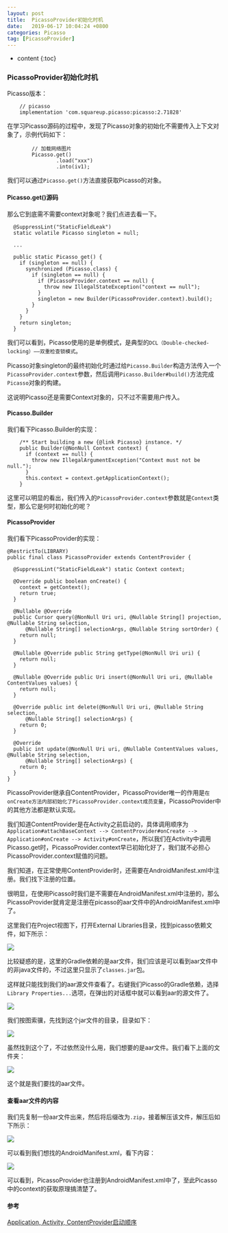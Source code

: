 ```yaml
---
layout: post
title:  PicassoProvider初始化时机
date:   2019-06-17 10:04:24 +0800
categories: Picasso
tag: [PicassoProvider]
---
```


* content
{:toc}



### PicassoProvider初始化时机
Picasso版本：

```
    // picasso
    implementation 'com.squareup.picasso:picasso:2.71828'
```

在学习Picasso源码的过程中，发现了Picasso对象的初始化不需要传入上下文对象了，示例代码如下：

```
        // 加载网络图片
        Picasso.get()
                .load("xxx")
                .into(iv1);
```

我们可以通过`Picasso.get()`方法直接获取Picasso的对象。

#### Picasso.get()源码
那么它到底需不需要context对象呢？我们点进去看一下。

```
  @SuppressLint("StaticFieldLeak") 
  static volatile Picasso singleton = null;
  
  ...
  
  public static Picasso get() {
    if (singleton == null) {
      synchronized (Picasso.class) {
        if (singleton == null) {
          if (PicassoProvider.context == null) {
            throw new IllegalStateException("context == null");
          }
          singleton = new Builder(PicassoProvider.context).build();
        }
      }
    }
    return singleton;
  }
```

我们可以看到，Picasso使用的是单例模式，是典型的`DCL（Double-checked-locking）——双重检查锁模式`。

Picasso对象singleton的最终初始化时通过给`Picasso.Builder`构造方法传入一个`PicassoProvider.context`参数，然后调用`Picasso.Builder#build()`方法完成`Picasso`对象的构建。

这说明Picasso还是需要Context对象的，只不过不需要用户传入。

#### Picasso.Builder

我们看下Picasso.Builder的实现：

```
    /** Start building a new {@link Picasso} instance. */
    public Builder(@NonNull Context context) {
      if (context == null) {
        throw new IllegalArgumentException("Context must not be null.");
      }
      this.context = context.getApplicationContext();
    }
```

这里可以明显的看出，我们传入的`PicassoProvider.context`参数就是`Context`类型，那么它是何时初始化的呢？

#### PicassoProvider

我们看下PicassoProvider的实现：

```
@RestrictTo(LIBRARY)
public final class PicassoProvider extends ContentProvider {

  @SuppressLint("StaticFieldLeak") static Context context;

  @Override public boolean onCreate() {
    context = getContext();
    return true;
  }

  @Nullable @Override
  public Cursor query(@NonNull Uri uri, @Nullable String[] projection, @Nullable String selection,
      @Nullable String[] selectionArgs, @Nullable String sortOrder) {
    return null;
  }

  @Nullable @Override public String getType(@NonNull Uri uri) {
    return null;
  }

  @Nullable @Override public Uri insert(@NonNull Uri uri, @Nullable ContentValues values) {
    return null;
  }

  @Override public int delete(@NonNull Uri uri, @Nullable String selection,
      @Nullable String[] selectionArgs) {
    return 0;
  }

  @Override
  public int update(@NonNull Uri uri, @Nullable ContentValues values, @Nullable String selection,
      @Nullable String[] selectionArgs) {
    return 0;
  }
}
```

PicassoProvider继承自ContentProvider，PicassoProvider唯一的作用是`在onCreate方法内部初始化了PicassoProvider.context成员变量`，PicassoProvider中的其他方法都是默认实现。

我们知道ContentProvider是在Activity之前启动的，具体调用顺序为`Application#attachBaseContext --> ContentProvider#onCreate --> Application#onCreate --> Activity#onCreate`，所以我们在Activity中调用Picasso.get时，PicassoProvider.context早已初始化好了，我们就不必担心PicassoProvider.context赋值的问题。

我们知道，在正常使用ContentProvider时，还需要在AndroidManifest.xml中注册。我们找下注册的位置。

很明显，在使用Picasso时我们是不需要在AndroidManifest.xml中注册的，那么PicassoProvider就肯定是注册在picasso的aar文件中的AndroidManifest.xml中了。

这里我们在Project视图下，打开External Libraries目录，找到picasso依赖文件，如下所示：

![](https://tinytongtong-1255688482.cos.ap-beijing.myqcloud.com/WX20190617-093736%402x.png)

比较疑惑的是，这里的Gradle依赖的是aar文件，我们应该是可以看到aar文件中的非java文件的，不过这里只显示了`classes.jar`包。

这样就只能找到我们的aar源文件查看了。右键我们Picasso的Gradle依赖，选择`Library Properties...`选项，在弹出的对话框中就可以看到aar的源文件了。

![](https://tinytongtong-1255688482.cos.ap-beijing.myqcloud.com/WX20190617-094333%402x.png)

我们按图索骥，先找到这个jar文件的目录，目录如下：

![](https://tinytongtong-1255688482.cos.ap-beijing.myqcloud.com/WX20190617-094639%402x.png)

虽然找到这个了，不过依然没什么用，我们想要的是aar文件。我们看下上面的文件夹：

![](https://tinytongtong-1255688482.cos.ap-beijing.myqcloud.com/WX20190617-094656%402x.png)

这个就是我们要找的aar文件。

#### 查看aar文件的内容

我们先复制一份aar文件出来，然后将后缀改为`.zip`，接着解压该文件，解压后如下所示：

![](https://tinytongtong-1255688482.cos.ap-beijing.myqcloud.com/WX20190617-095144%402x.png)

可以看到我们想找的AndroidManifest.xml，看下内容：

![](https://tinytongtong-1255688482.cos.ap-beijing.myqcloud.com/WX20190617-095657%402x.png)

可以看到，PicassoProvider也注册到AndroidManifest.xml中了，至此Picasso中的context的获取原理搞清楚了。

#### 参考

[Application, Activity, ContentProvider启动顺序](https://blog.csdn.net/beyond702/article/details/49666809)


